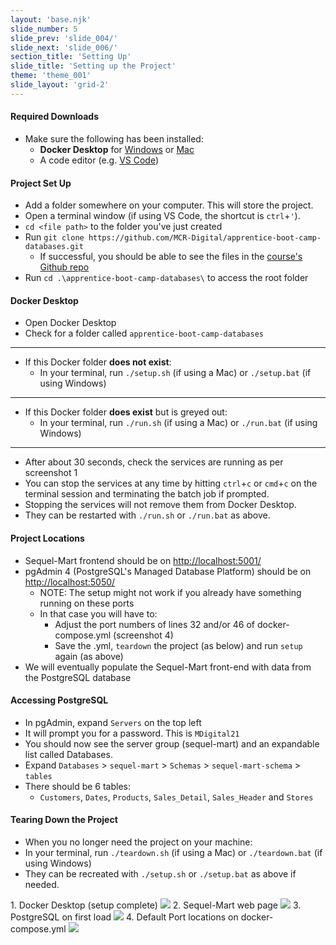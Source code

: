 ```yaml
---
layout: 'base.njk'
slide_number: 5
slide_prev: 'slide_004/'
slide_next: 'slide_006/'
section_title: 'Setting Up'
slide_title: 'Setting up the Project'
theme: 'theme_001'
slide_layout: 'grid-2'
---
```


<section class="slide__text">

#### Required Downloads
- Make sure the following has been installed:
    - **Docker Desktop** for [Windows](https://docs.docker.com/desktop/windows/install/) or [Mac](https://docs.docker.com/desktop/mac/install/)
    - A code editor (e.g. [VS Code](https://code.visualstudio.com/download))

#### Project Set Up
- Add a folder somewhere on your computer.  This will store the project.
- Open a terminal window (if using VS Code, the shortcut is `ctrl`+`'`).
- `cd <file path>` to the folder you've just created
- Run `git clone https://github.com/MCR-Digital/apprentice-boot-camp-databases.git`
    - If successful, you should be able to see the files in the [course's Github repo](https://github.com/MCR-Digital/apprentice-boot-camp-databases)
- Run `cd .\apprentice-boot-camp-databases\` to access the root folder

#### Docker Desktop
- Open Docker Desktop
- Check for a folder called `apprentice-boot-camp-databases`

<hr />

- If this Docker folder **does not exist**:
    - In your terminal, run `./setup.sh` (if using a Mac) or `./setup.bat` (if using Windows)

<hr />

- If this Docker folder **does exist** but is greyed out:
    - In your terminal, run `./run.sh` (if using a Mac) or `./run.bat` (if using Windows)

<hr />

- After about 30 seconds, check the services are running as per screenshot 1
- You can stop the services at any time by hitting `ctrl`+`c` or `cmd`+`c` on the terminal session and terminating the batch job if prompted.
- Stopping the services will not remove them from Docker Desktop.
- They can be restarted with `./run.sh` or `./run.bat` as above.

#### Project Locations
- Sequel-Mart frontend should be on [http://localhost:5001/](http://localhost:5001/)
- pgAdmin 4 (PostgreSQL's Managed Database Platform) should be on [http://localhost:5050/](http://localhost:5050/)
    - NOTE: The setup might not work if you already have something running on these ports
    - In that case you will have to:
      - Adjust the port numbers of lines 32 and/or 46 of docker-compose.yml (screenshot 4)
      - Save the .yml, `teardown` the project (as below) and run `setup` again (as above)
- We will eventually populate the Sequel-Mart front-end with data from the PostgreSQL database

#### Accessing PostgreSQL
- In pgAdmin, expand `Servers` on the top left
- It will prompt you for a password.  This is `MDigital21`
- You should now see the server group (sequel-mart) and an expandable list called Databases.
- Expand `Databases` > `sequel-mart` > `Schemas` > `sequel-mart-schema` > `tables`
- There should be 6 tables:
    - `Customers`, `Dates`, `Products`, `Sales_Detail`, `Sales_Header` and `Stores`


#### Tearing Down the Project
- <span>When you no longer need the project on your machine:</span>
- <span>In your terminal, run `./teardown.sh` (if using a Mac) or `./teardown.bat` (if using Windows)</span>
- <span>They can be recreated with `./setup.sh` or `./setup.bat` as above if needed.</span>
</section>

<section class="slide__images">
    <caption>1. Docker Desktop (setup complete)</caption>
    <img src="{{ '../../images/001_Docker_Setup.png' | url }}" />
    <caption>2. Sequel-Mart web page</caption>
    <img src="{{ '../../images/001_SequelMart_Setup.png' | url }}" />
    <caption>3. PostgreSQL on first load</caption>
    <img src="{{ '../../images/001_PostgreSQL_Setup.png' | url }}" />
    <caption>4. Default Port locations on docker-compose.yml</caption>
    <img src="{{ '../../images/001_Setup_Ports.png' | url }}" />
</section>